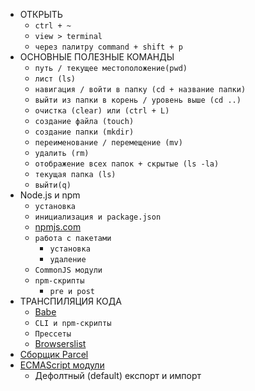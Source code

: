 - ОТКРЫТЬ 
  - `ctrl + ~`
  - `view > terminal`
  - `через палитру command + shift + p`
- ОСНОВНЫЕ ПОЛЕЗНЫЕ КОМАНДЫ
  - `путь / текущее местоположение(pwd)`
  - `лист (ls)`
  - `навигация / войти в папку (cd + название папки)`
  - `выйти из папки в корень / уровень выше (cd ..)`
  - `очистка (clear) или (ctrl + L)`
  - `создание файла (touch)`
  - `создание папки (mkdir)`
  - `переименование / перемещение (mv)`
  - `удалить (rm)`
  - `отображение всех папок + скрытые (ls -la)`
  - `текущая папка (ls)`
  - `выйти(q)`
- Node.js и npm
  - `установка`
  - `инициализация и package.json`
  - [npmjs.com](https://www.npmjs.com/)
  - `работа с пакетами`
    - `установка`
    - `удаление`
  - `CommonJS модули`
  - `npm-скрипты`
    - `pre и post`
- ТРАНСПИЛЯЦИЯ КОДА
  - [Babe](https://babeljs.ip/)
  - `CLI и npm-скрипты`
  - `Прессеты`
  - [Browserslist](https://dithub.com/browserslist/browserslist)
- [Сборщик Parcel](https://parceljs.org/)
- [ECMAScript модули](https://exploringjs.com/es6/ch_modules.html)
  - Дефолтный (default) експорт и импорт